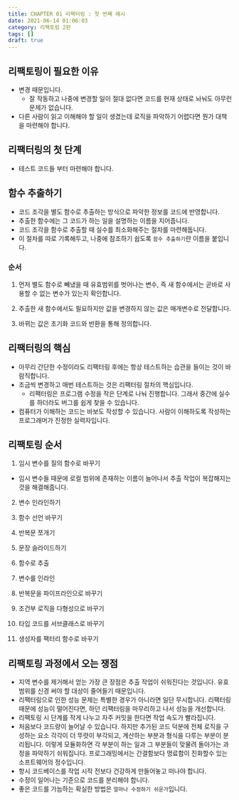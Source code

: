 ```yaml
---
title: CHAPTER 01 리팩터링 : 첫 번째 예시
date: 2021-06-14 01:06:03
category: 리팩토링 2판
tags: []
draft: true
---
```


## 리팩토링이 필요한 이유

- 변경 때문입니다.
  - 잘 작동하고 나중에 변경할 일이 절대 없다면 코드를 현재 상태로 놔눠도 아무런 문제가 없습니다.
- 다른 사람이 읽고 이해해야 할 일이 생겼는데 로직을 파악하기 어렵다면 뭔가 대책을 마련해야 합니다.

## 리팩터링의 첫 단계

- 테스트 코드들 부터 마련해야 합니다.

## 함수 추출하기

- 코드 조각을 별도 함수로 추출하는 방식으로 파악한 정보를 코드에 반영합니다.
- 추출한 함수에는 그 코드가 하는 일을 설명하는 이름을 지어줍니다.
- 코드 조각을 함수로 추출할 때 실수를 최소화해주는 절차를 마련해둡니다.
- 이 절차를 따로 기록해두고, 나중에 참조하기 쉽도록 `함수 추출하기`란 이름을 붙입니다.

### 순서

1. 먼저 별도 함수로 빼냈을 때 유효범위를 벗어나는 변수, 즉 새 함수에서는 곧바로 사용할 수 없는 변수가 있는지 확인합니다.

2. 추출한 새 함수에서도 필요하지만 값을 변경하지 않는 값은 매개변수로 전달합니다.

3. 바뀌는 값은 초기화 코드와 반환을 통해 정의합니다.

## 리팩터링의 핵심

- 아무리 간단한 수정이라도 리팩터링 후에는 항상 테스트하는 습관을 들이는 것이 바람직합니다.
- 조금씩 변경하고 매번 테스트하는 것은 리팩터링 절차의 핵심입니다.
  - 리팩터링은 프로그램 수정을 작은 단계로 나눠 진행합니다. 그래서 중간에 실수를 하더라도 버그를 쉽게 찾을 수 있습니다.
- 컴퓨터가 이해하는 코드는 바보도 작성할 수 있습니다. 사람이 이해하도록 작성하는 프로그래머가 진정한 실력자입니다.

## 리팩토링 순서

1. 임시 변수를 질의 함수로 바꾸기

- 임시 변수들 때문에 로컬 범위에 존재하는 이름이 늘어나서 추출 작업이 복잡해지는 것을 해결해줍니다.

2. 변수 인라인하기

3. 함수 선언 바꾸기

4. 반복문 쪼개기

5. 문장 슬라이드하기

6. 함수로 추출

7. 변수를 인라인

8. 반복문을 파이프라인으로 바꾸기

9. 조건부 로직을 다형성으로 바꾸기

10. 타입 코드를 서브클래스로 바꾸기

11. 생성자를 팩터리 함수로 바꾸기

## 리팩토링 과정에서 오는 쟁점

- 지역 변수를 제거해서 얻는 가장 큰 장점은 추출 작업이 쉬워진다는 것입니다. 유효범위를 신경 써야 할 대상이 줄어들기 때문입니다.
- 리팩터링으로 인한 성능 문제는 특별한 경우가 아니라면 일단 무시합니다. 리팩터링 때문에 성능이 떨어진다면, 하던 리팩터링을 마무리하고 나서 성능을 개선합니다.
- 리팩토링 시 단계를 작게 나누고 자주 커밋을 한다면 작업 속도가 빨라집니다.
- 처음보다 코드량이 늘어날 수 있습니다. 하지만 추가된 코드 덕분에 전체 로직을 구성하는 요소 각각이 더 뚜렷이 부각되고, 계산하는 부분과 형식을 다루는 부분이 분리됩니다. 이렇게 모듈화하면 각 부분이 하는 일과 그 부분들이 맞물려 돌아가는 과정을 파악하기 쉬워집니다. 프로그래밍에서는 간결함보다 명료함이 진화할수 있는 소프트웨어의 정수입니다.
- 항시 코드베이스를 작업 시작 전보다 건강하게 만들어놓고 떠나야 합니다.
- 수정이 일어나는 기준으로 코드를 분리해야 합니다.
- 좋은 코드를 가늠하는 확실한 방법은 `얼마나 수정하기 쉬운가`입니다.
